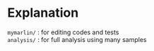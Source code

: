 # Explanation
`mymarlin/` : for editing codes and tests  
`analysis/` : for full analysis using many samples
